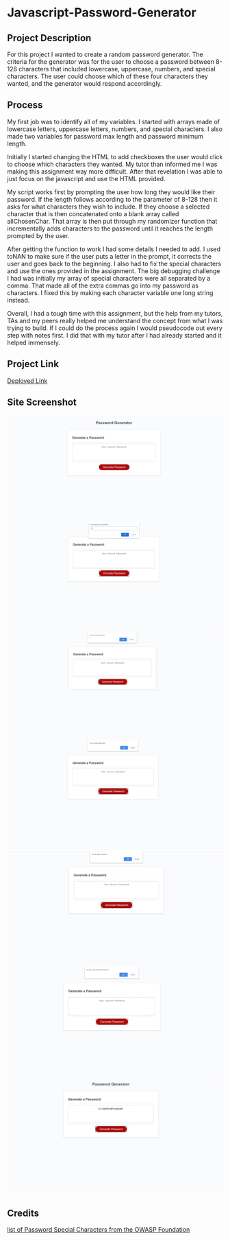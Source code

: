 # Javascript-Password-Generator

## Project Description
For this project I wanted to create a random password generator. The criteria for the generator was for the user to choose a password between 8-128 characters that included lowercase, uppercase, numbers, and special characters. The user could choose which of these four characters they wanted, and the generator would respond accordingly.

## Process

My first job was to identify all of my variables. I started with arrays made of lowercase letters, uppercase letters, numbers, and special characters. I also made two variables for password max length and password minimum length. 

Initially I started changing the HTML to add checkboxes the user would click to choose which characters they wanted. My tutor than informed me I was making this assignment way more difficult. After that revelation I was able to just focus on the javascript and use the HTML provided.

My script works first by prompting the user how long they would like their password. If the length follows according to the parameter of 8-128 then it asks for what characters they wish to include. If they choose a selected character that is then concatenated onto a blank array called allChosenChar. That array is then put through my randomizer function that incrementally adds characters to the password until it reaches the length prompted by the user.

After getting the function to work I had some details I needed to add. I used toNAN to make sure if the user puts a letter in the prompt, it corrects the user and goes back to the beginning. I also had to fix the special characters and use the ones provided in the assignment. The big debugging challenge I had was initially my array of special characters were all separated by a comma. That made all of the extra commas go into my password as characters. I fixed this by making each character variable one long string instead. 

Overall, I had a tough time with this assignment, but the help from my tutors, TAs and my peers really helped me understand the concept from what I was trying to build. If I could do the process again I would pseudocode out every step with notes first. I did that with my tutor after I had already started and it helped immensely. 

## Project Link
[Deployed Link](https://mikecoletta.github.io/Javascript-Password-Generator/)

## Site Screenshot

![Screenshot 1](Images/Screenshot1.JPG)
![Screenshot 2](Images/Screenshot2.JPG)
![Screenshot 3](Images/Screenshot3.JPG)
![Screenshot 4](Images/Screenshot4.JPG)
![Screenshot 5](Images/Screenshot5.JPG)
![Screenshot 6](Images/Screenshot6.JPG)
![Screenshot 7](Images/Screenshot7.JPG)


## Credits
[list of Password Special Characters from the OWASP Foundation](https://www.owasp.org/index.php/Password_special_characters)
